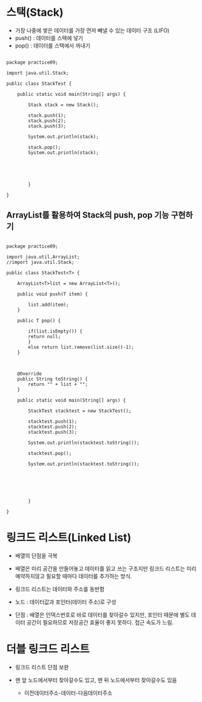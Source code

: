 # 스택(Stack)

- 가장 나중에 쌓은 데이터를 가장 먼저 빼낼 수 있는 데이터 구조 (LIFO)
- push() : 데이터를 스택에 넣기
- pop() : 데이터를 스택에서 꺼내기

```shell

package practice09;

import java.util.Stack;

public class StackTest {

	public static void main(String[] args) {

		Stack stack = new Stack();

		stack.push(1);
		stack.push(2);
		stack.push(3);

		System.out.println(stack);

		stack.pop();
		System.out.println(stack);





		}

}
```

## ArrayList를 활용하여 Stack의 push, pop 기능 구현하기

```shell

package practice09;

import java.util.ArrayList;
//import java.util.Stack;

public class StackTest<T> {

	ArrayList<T>list = new ArrayList<T>();

	public void push(T item) {

		list.add(item);
	}

	public T pop() {

		if(list.isEmpty()) {
		return null;
		}
		else return list.remove(list.size()-1);
	}



	@Override
	public String toString() {
		return "" + list + "";
	}

	public static void main(String[] args) {

		StackTest stacktest = new StackTest();

		stacktest.push(1);
		stacktest.push(2);
		stacktest.push(3);

		System.out.println(stacktest.toString());

		stacktest.pop();

		System.out.println(stacktest.toString());






		}

}
```

# 링크드 리스트(Linked List)

- 배열의 단점을 극복
- 배열은 미리 공간을 만들어놓고 데이터를 읽고 쓰는 구조지만 링크드 리스트는 미리 예약하지않고 필요할 때마다 데이터를 추가하는 방식.
- 링크드 리스트는 데이터와 주소를 동반함
- 노드 : 데이터값과 포인터(데이터 주소)로 구성

- 단점 : 배열은 인덱스번호로 바로 데이터를 찾아갈수 있지만, 포인터 때문에 별도 데이터 공간이 필요하므로 저장공간 효율이 좋지 못하다. 접근 속도가 느림.

# 더블 링크드 리스트

- 링크드 리스트 단점 보완
- 맨 앞 노드에서부터 찾아갈수도 있고, 맨 뒤 노드에서부터 찾아갈수도 있음
    
    - 이전데이터주소-데이터-다음데이터주소


